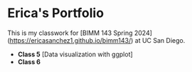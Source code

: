 # Erica's Portfolio
This is my classwork for [BIMM 143 Spring 2024] (https://ericasanchez1.github.io/bimm143/) at UC San Diego.

- **Class 5** [Data visualization with ggplot]
- **Class 6** 
